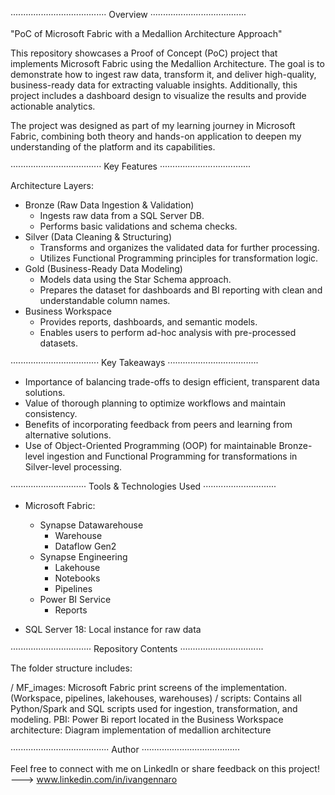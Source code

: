 ······································ Overview ······································

"PoC of Microsoft Fabric with a Medallion Architecture Approach"

This repository showcases a Proof of Concept (PoC) project that implements Microsoft Fabric using the Medallion Architecture. The goal is to demonstrate how to ingest raw data, transform it, and deliver high-quality, business-ready data for extracting valuable insights. Additionally, this project includes a dashboard design to visualize the results and provide actionable analytics.

The project was designed as part of my learning journey in Microsoft Fabric, combining both theory and hands-on application to deepen my understanding of the platform and its capabilities.

···································· Key Features ····································

Architecture Layers:

* Bronze (Raw Data Ingestion & Validation)
	- Ingests raw data from a SQL Server DB.
	- Performs basic validations and schema checks.
* Silver (Data Cleaning & Structuring)
	- Transforms and organizes the validated data for further processing.
	- Utilizes Functional Programming principles for transformation logic.
* Gold (Business-Ready Data Modeling)
	- Models data using the Star Schema approach.
	- Prepares the dataset for dashboards and BI reporting with clean and understandable column names.
* Business Workspace
	- Provides reports, dashboards, and semantic models.
	- Enables users to perform ad-hoc analysis with pre-processed datasets.

··································· Key Takeaways ····································

* Importance of balancing trade-offs to design efficient, transparent data solutions.
* Value of thorough planning to optimize workflows and maintain consistency.
* Benefits of incorporating feedback from peers and learning from alternative solutions.
* Use of Object-Oriented Programming (OOP) for maintainable Bronze-level ingestion and Functional Programming for transformations in Silver-level processing.

······························ Tools & Technologies Used ·····························
	
* Microsoft Fabric: 
	- Synapse Datawarehouse
		- Warehouse
		- Dataflow Gen2
	- Synapse Engineering
		- Lakehouse
		- Notebooks
		- Pipelines 
	- Power BI Service
		- Reports
	
* SQL Server 18: Local instance for raw data

································ Repository Contents ·································

The folder structure includes:

/ MF_images: Microsoft Fabric print screens of the implementation. (Workspace, pipelines, lakehouses, warehouses)
/ scripts: Contains all Python/Spark and SQL scripts used for ingestion, transformation, and modeling.
PBI: Power Bi report located in the Business Workspace
architecture: Diagram implementation of medallion architecture

······································· Author ·······································

Feel free to connect with me on LinkedIn or share feedback on this project! ---> www.linkedin.com/in/ivangennaro
